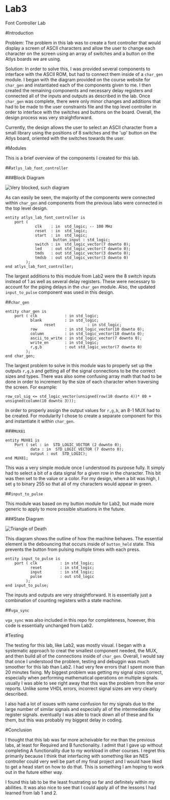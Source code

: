 Lab3
====

Font Controller Lab

#Introduction

Problem:
The problem in this lab was to create a font controller that would display a screen of ASCII characters and allow the user to change each character on the screen using an array of switches and a button on the Atlys boards we are using.  

Solution:
In order to solve this, I was provided several components to interface with the ASCII ROM, but had to connect them inside of a `char_gen` module.  I began with the diagram provided on the course website for `char_gen` and instantiated each of the components given to me.  I then created the remaining components and necessary delay registers and connected all of the inputs and outputs as described in the lab.  Once `char_gen` was complete, there were only minor changes and additions that had to be made to the user constraints file and the top level controller in order to interface with the switches and buttons on the board.  Overall, the design process was very straightforward.

Currently, the design allows the user to select an ASCII character from a small library using the positions of 8 switches and the 'up' button on the Atlys board, oriented with the switches towards the user.



#Modules

This is a brief overview of the components I created for this lab.

##`atlys_lab_font_controller`

###Block Diagram

![Very blocked, such diagram](https://raw.github.com/micfloy/Lab3/master/schematic.PNG)

As can easily be seen, the majority of the components were connected within `char_gen` and components from the previous labs were connected in the top level design.

```VHD
entity atlys_lab_font_controller is
    port ( 
             clk    : in  std_logic; -- 100 MHz
             reset  : in  std_logic;
             start  : in  std_logic;
				     button_input : std_logic;
             switch : in  std_logic_vector(7 downto 0);
             led    : out std_logic_vector(7 downto 0);
             tmds   : out std_logic_vector(3 downto 0);
             tmdsb  : out std_logic_vector(3 downto 0)
         );
end atlys_lab_font_controller;
```

The largest additions to this module from Lab2 were the 8 switch inputs instead of 1 as well as several delay registers.  These were necessary to account for the piping delays in the `char_gen` module.  Also, the updated `input_to_pulse` component was used in this design.


##`char_gen`

```VHD
entity char_gen is
    port ( clk            : in std_logic;
           blank          : in std_logic;
			     reset			    : in std_logic;
           row            : in std_logic_vector(10 downto 0);
           column         : in std_logic_vector(10 downto 0);
           ascii_to_write : in std_logic_vector(7 downto 0);
           write_en       : in std_logic;
           r,g,b          : out std_logic_vector(7 downto 0)
         );
end char_gen;
```

The largest problem to solve in this module was to properly set up the outputs `r,g,b` and getting all of the signal connections to be the correct sizes and types.  There was also some confusing array math that had to be done in order to increment by the size of each character when traversing the screen.
For example:
```VHD
row_col_sig <= std_logic_vector(unsigned(row(10 downto 4))* 80 + unsigned(column(10 downto 3)));
```

In order to properly assign the output values for `r,g,b`, an 8-1 MUX had to be created.  For modularity I chose to create a separate component for this and instantiate it within `char_gen`.

###`MUX81`

```VHD
entity MUX81 is
    Port ( sel : in  STD_LOGIC_VECTOR (2 downto 0);
           data : in  STD_LOGIC_VECTOR (7 downto 0);
           output : out  STD_LOGIC);
end MUX81;
```
This was a very simple module once I understood its purpose fully.  It simply had to select a bit of a data signal for a given row in the character.  This bit was then set to the value or a color.  For my design, when a bit was high, I set `g` to binary 255 so that all of my characters would appear in green.

##`input_to_pulse`

This module was based on my button module for Lab2, but made more generic to apply to more possible situations in the future.

###State Diagram

![Triangle of Death](https://raw.github.com/micfloy/Lab3/master/button_state_diagram.PNG)

This diagram shows the outline of how the machine behaves.  The essential element is the debouncing that occurs inside of `button_held` state.  This prevents the button from pulsing multiple times with each press.

```VHD
entity input_to_pulse is
    port ( clk          : in std_logic;
           reset        : in std_logic;
           input        : in std_logic;
           pulse        : out std_logic
         );
end input_to_pulse;
```
The inputs and outputs are very straightforward.  It is essentially just a combination of counting registers with a state machine.

##`vga_sync`

`vga_sync` was also included in this repo for completeness, however, this code is essentially unchanged from Lab2.

#Testing

The testing for this lab, like Lab2, was mostly visual.  I began with a systematic approach to creat the smallest component needed, the MUX, and then build all of the connections inside of `char_gen`.  Overall, I would say that once I understood the problem, testing and debuggin was much smoother for this lab than Lab2.  I had very few errors that I spent more than 20 minutes fixing.  My biggest problem was getting my signal sizes correct, especially when performing mathematical operations on multiple signals.  usually I was able to see right away that this was the problem from the error reports.  Unlike some VHDL errors, incorrect signal sizes are very clearly described.

I also had a lot of issues with name confusion for my signals due to the large number of similar signals and especially all of the intermediate delay register signals.  eventually I was able to track down all of these and fix them, but this was probably my biggest delay in coding.

#Conclusion

I thought that this lab was far more acheivable for me than the previous labs, at least for Required and B functionality.  I admit that I gave up without completing A functionality due to my workload in other courses.  I regret this primarily because I think that interfacing with something like an NES controller could very well be part of my final project and I would have liked to get a head start on how to do that.  This is something I am hoping to work out in the future either way.

I found this lab to be the least frustrating so far and definitely within my abilities.  It was also nice to see that I could apply all of the lessons I had learned from lab 1 and 2.

